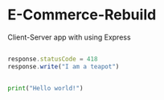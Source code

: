 # E-Commerce-Rebuild
Client-Server app with using Express

```javascript

response.statusCode = 418
response.write("I am a teapot")

```

```python

print("Hello world!")

```
